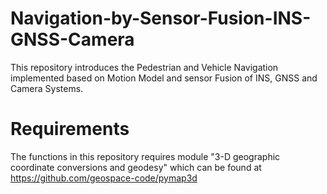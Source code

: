 # Navigation-by-Sensor-Fusion-INS-GNSS-Camera
This repository introduces the Pedestrian and Vehicle Navigation implemented based on Motion Model and sensor Fusion of INS, GNSS and Camera Systems.

# Requirements
The functions in this repository requires module "3-D geographic coordinate conversions and geodesy" which can be found at https://github.com/geospace-code/pymap3d


